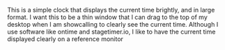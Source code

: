 This is a simple clock that displays the current time brightly, and in large format. I want this to be a thin window that I can drag to the top of my desktop when I am showcalling to clearly see the current time. 
Although I use software like ontime and stagetimer.io, I like to have the current time displayed clearly on a reference monitor 